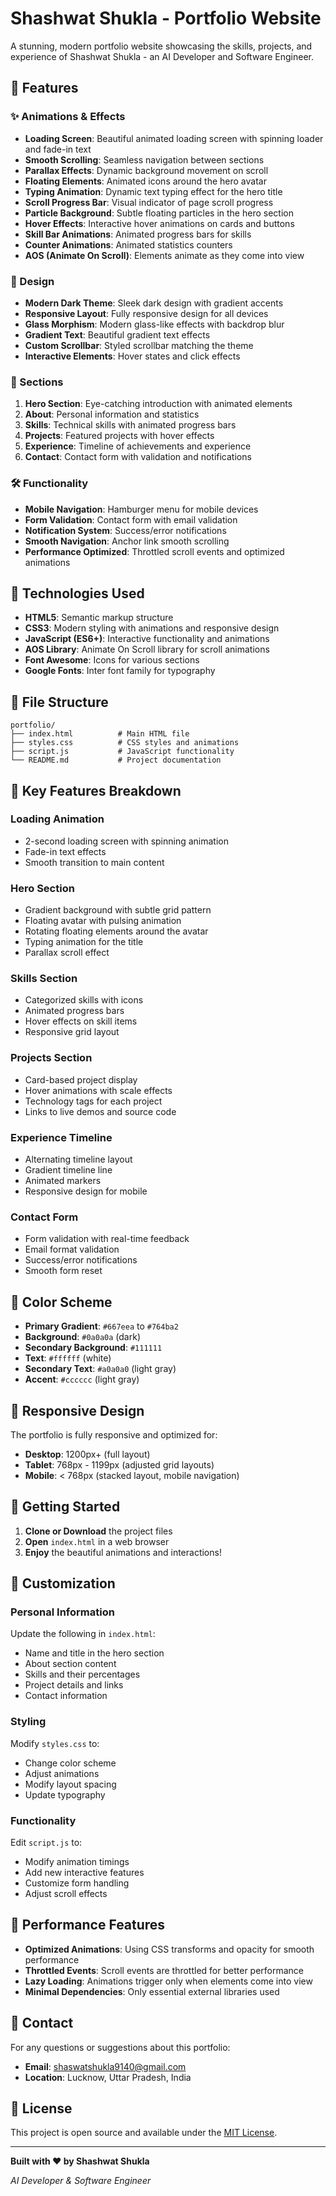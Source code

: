# Shashwat Shukla - Portfolio Website

A stunning, modern portfolio website showcasing the skills, projects, and experience of Shashwat Shukla - an AI Developer and Software Engineer.

## 🌟 Features

### ✨ Animations & Effects
- **Loading Screen**: Beautiful animated loading screen with spinning loader and fade-in text
- **Smooth Scrolling**: Seamless navigation between sections
- **Parallax Effects**: Dynamic background movement on scroll
- **Floating Elements**: Animated icons around the hero avatar
- **Typing Animation**: Dynamic text typing effect for the hero title
- **Scroll Progress Bar**: Visual indicator of page scroll progress
- **Particle Background**: Subtle floating particles in the hero section
- **Hover Effects**: Interactive hover animations on cards and buttons
- **Skill Bar Animations**: Animated progress bars for skills
- **Counter Animations**: Animated statistics counters
- **AOS (Animate On Scroll)**: Elements animate as they come into view

### 🎨 Design
- **Modern Dark Theme**: Sleek dark design with gradient accents
- **Responsive Layout**: Fully responsive design for all devices
- **Glass Morphism**: Modern glass-like effects with backdrop blur
- **Gradient Text**: Beautiful gradient text effects
- **Custom Scrollbar**: Styled scrollbar matching the theme
- **Interactive Elements**: Hover states and click effects

### 📱 Sections
1. **Hero Section**: Eye-catching introduction with animated elements
2. **About**: Personal information and statistics
3. **Skills**: Technical skills with animated progress bars
4. **Projects**: Featured projects with hover effects
5. **Experience**: Timeline of achievements and experience
6. **Contact**: Contact form with validation and notifications

### 🛠️ Functionality
- **Mobile Navigation**: Hamburger menu for mobile devices
- **Form Validation**: Contact form with email validation
- **Notification System**: Success/error notifications
- **Smooth Navigation**: Anchor link smooth scrolling
- **Performance Optimized**: Throttled scroll events and optimized animations

## 🚀 Technologies Used

- **HTML5**: Semantic markup structure
- **CSS3**: Modern styling with animations and responsive design
- **JavaScript (ES6+)**: Interactive functionality and animations
- **AOS Library**: Animate On Scroll library for scroll animations
- **Font Awesome**: Icons for various sections
- **Google Fonts**: Inter font family for typography

## 📁 File Structure

```
portfolio/
├── index.html          # Main HTML file
├── styles.css          # CSS styles and animations
├── script.js           # JavaScript functionality
└── README.md           # Project documentation
```

## 🎯 Key Features Breakdown

### Loading Animation
- 2-second loading screen with spinning animation
- Fade-in text effects
- Smooth transition to main content

### Hero Section
- Gradient background with subtle grid pattern
- Floating avatar with pulsing animation
- Rotating floating elements around the avatar
- Typing animation for the title
- Parallax scroll effect

### Skills Section
- Categorized skills with icons
- Animated progress bars
- Hover effects on skill items
- Responsive grid layout

### Projects Section
- Card-based project display
- Hover animations with scale effects
- Technology tags for each project
- Links to live demos and source code

### Experience Timeline
- Alternating timeline layout
- Gradient timeline line
- Animated markers
- Responsive design for mobile

### Contact Form
- Form validation with real-time feedback
- Email format validation
- Success/error notifications
- Smooth form reset

## 🎨 Color Scheme

- **Primary Gradient**: `#667eea` to `#764ba2`
- **Background**: `#0a0a0a` (dark)
- **Secondary Background**: `#111111`
- **Text**: `#ffffff` (white)
- **Secondary Text**: `#a0a0a0` (light gray)
- **Accent**: `#cccccc` (light gray)

## 📱 Responsive Design

The portfolio is fully responsive and optimized for:
- **Desktop**: 1200px+ (full layout)
- **Tablet**: 768px - 1199px (adjusted grid layouts)
- **Mobile**: < 768px (stacked layout, mobile navigation)

## 🚀 Getting Started

1. **Clone or Download** the project files
2. **Open** `index.html` in a web browser
3. **Enjoy** the beautiful animations and interactions!

## 🎯 Customization

### Personal Information
Update the following in `index.html`:
- Name and title in the hero section
- About section content
- Skills and their percentages
- Project details and links
- Contact information

### Styling
Modify `styles.css` to:
- Change color scheme
- Adjust animations
- Modify layout spacing
- Update typography

### Functionality
Edit `script.js` to:
- Modify animation timings
- Add new interactive features
- Customize form handling
- Adjust scroll effects

## 🌟 Performance Features

- **Optimized Animations**: Using CSS transforms and opacity for smooth performance
- **Throttled Events**: Scroll events are throttled for better performance
- **Lazy Loading**: Animations trigger only when elements come into view
- **Minimal Dependencies**: Only essential external libraries used

## 📧 Contact

For any questions or suggestions about this portfolio:
- **Email**: shaswatshukla9140@gmail.com
- **Location**: Lucknow, Uttar Pradesh, India

## 📄 License

This project is open source and available under the [MIT License](LICENSE).

---

**Built with ❤️ by Shashwat Shukla**

*AI Developer & Software Engineer* 